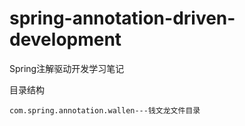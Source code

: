 # spring-annotation-driven-development
Spring注解驱动开发学习笔记

目录结构
```
com.spring.annotation.wallen---钱文龙文件目录
```